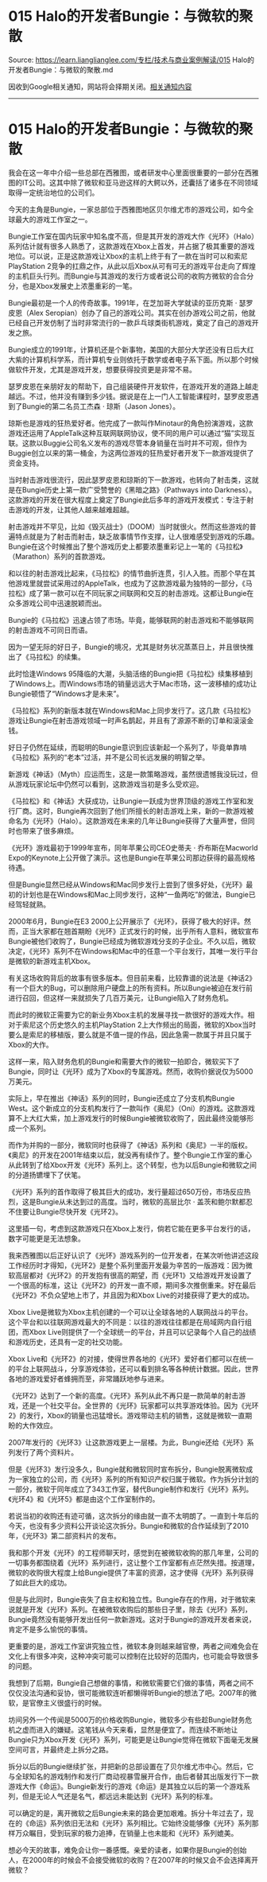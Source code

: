 # 015 Halo的开发者Bungie：与微软的聚散 

Source: https://learn.lianglianglee.com/专栏/技术与商业案例解读/015 Halo的开发者Bungie：与微软的聚散.md

因收到Google相关通知，网站将会择期关闭。[相关通知内容](https://lumendatabase.org/notices/44265620)

---

# 015 Halo的开发者Bungie：与微软的聚散

我会在这一年中介绍一些总部在西雅图，或者研发中心里面很重要的一部分在西雅图的IT公司。这其中除了微软和亚马逊这样的大鳄以外，还囊括了诸多在不同领域取得一定统治地位的公司们。

今天的主角是Bungie，一家总部位于西雅图地区贝尔维尤市的游戏公司，如今全球最大的游戏工作室之一。

Bungie工作室在国内玩家中知名度不高，但是其开发的游戏大作《光环》（Halo）系列估计就有很多人熟悉了，这款游戏在Xbox上首发，并占据了极其重要的游戏地位。可以说，正是这款游戏让Xbox的主机上终于有了一款在当时可以和索尼PlayStation 2竞争的扛鼎之作，从此以后Xbox从可有可无的游戏平台走向了辉煌的主机巨头行列。而Bungie与其游戏的发行方或者说公司的收购方微软的合合分分，也是Xbox发展史上浓墨重彩的一笔。

Bungie最初是一个人的传奇故事。1991年，在芝加哥大学就读的亚历克斯 · 瑟罗皮恩（Alex Seropian）创办了自己的游戏公司。其实在创办游戏公司之前，他就已经自己开发仿制了当时非常流行的一款乒乓球类街机游戏，奠定了自己的游戏开发之旅。

Bungie成立的1991年，计算机还是个新事物，美国的大部分大学还没有日后大红大紫的计算机科学系，而计算机专业则依托于数学或者电子系下面。所以那个时候做软件开发，尤其是游戏开发，想要获得投资更是非常不易。

瑟罗皮恩在亲朋好友的帮助下，自己组装硬件开发软件，在游戏开发的道路上越走越远。不过，他并没有赚到多少钱。据说是在上一门人工智能课程时，瑟罗皮恩遇到了Bungie的第二名员工杰森 · 琼斯（Jason Jones）。

琼斯也是游戏的狂热爱好者。他完成了一款叫作Minotaur的角色扮演游戏，这款游戏还运用了AppleTalk这种互联网联网协议，使不同的用户可以通过“猫”实现互联。这款以Buggie公司名义发布的游戏尽管本身销量在当时并不可观，但作为Buggie创立以来的第一桶金，为这两位游戏的狂热爱好者开发下一款游戏提供了资金支持。

当时射击游戏很流行，因此瑟罗皮恩和琼斯的下一款游戏，也转向了射击类，这就是在Bungie历史上第一款广受赞誉的《黑暗之路》（Pathways into Darkness）。这款游戏的开发在很大程度上奠定了Bungie此后多年的游戏开发模式：专注于射击游戏的开发，让其他人越来越难超越。

射击游戏并不罕见，比如《毁灭战士》（DOOM）当时就很火。然而这些游戏的普遍特点就是为了射击而射击，缺乏故事情节作支撑，让人很难感受到游戏的乐趣。Bungie在这个时候推出了整个游戏历史上都要浓墨重彩记上一笔的《马拉松》（Marathon）系列的首款游戏。

和以往的射击游戏比起来，《马拉松》的情节曲折连贯，引人入胜。而那个早在其他游戏里就尝试采用过的AppleTalk，也成为了这款游戏最为独特的一部分，《马拉松》成了第一款可以在不同玩家之间联网和交互的射击游戏。这都让Bungie在众多游戏公司中迅速脱颖而出。

Bungie的《马拉松》迅速占领了市场。毕竟，能够联网的射击游戏和不能够联网的射击游戏不可同日而语。

因为一望无际的好日子，Bungie的境况，尤其是财务状况蒸蒸日上，并且很快推出了《马拉松》的续集。

此时恰逢Windows 95降临的大潮，头脑活络的Bungie把《马拉松》续集移植到了Windows上。而Windows市场的销量远远大于Mac市场，这一波移植的成功让Bungie顿悟了“Windows才是未来”。

《马拉松》系列的新版本就在Windows和Mac上同步发行了。这几款《马拉松》游戏让Bungie在射击游戏领域一时声名鹊起，并且有了源源不断的订单和滚滚金钱。

好日子仍然在延续，而聪明的Bungie意识到应该新起一个系列了，毕竟单靠啃《马拉松》系列的“老本”过活，并不是公司长远发展的明智之举。

新游戏《神话》（Myth）应运而生，这是一款策略游戏，虽然很遗憾我没玩过，但从游戏玩家论坛中仍然可以看到，这款游戏当初是多么受欢迎。

《马拉松》和《神话》大获成功，让Bungie一跃成为世界顶级的游戏工作室和发行厂商。这时，Bungie再次回到了他们所擅长的射击游戏上来，新的一款游戏被命名为《光环》（Halo）。这款游戏在未来的几年让Bungie获得了大量声誉，但同时也带来了很多麻烦。

《光环》游戏最初于1999年宣布，同年苹果公司CEO史蒂夫 · 乔布斯在Macworld Expo的Keynote上公开做了演示。这也是Bungie在苹果公司那边获得的最高规格待遇。

但是Bungie显然已经从Windows和Mac同步发行上尝到了很多好处，《光环》最初的计划也是在Windows和Mac上同步发行，这种“一鱼两吃”的做法，Bungie已经驾轻就熟。

2000年6月，Bungie在E3 2000上公开展示了《光环》，获得了极大的好评。然而，正当大家都在翘首期盼《光环》正式发行的时候，出乎所有人意料，微软宣布Bungie被他们收购了，Bungie已经成为微软游戏分支的子企业。不久以后，微软决定，《光环》系列不在Windows和Mac中的任意一个平台发行，其唯一发行平台是微软的新游戏主机Xbox。

有关这场收购背后的故事有很多版本。但目前来看，比较靠谱的说法是《神话2》有一个巨大的Bug，可以删除用户硬盘上的所有资料。所以Bungie被迫在发行前进行召回，但这样一来就损失了几百万美元，让Bungie陷入了财务危机。

而此时的微软正需要为它的新业务Xbox主机的发展寻找一款很好的游戏大作。相对于索尼这个历史悠久的主机PlayStation 2上大作频出的局面，微软的Xbox当时要么是索尼的移植版，要么就是不值一提的作品，因此急需一款属于并且只属于Xbox的大作。

这样一来，陷入财务危机的Bungie和需要大作的微软一拍即合，微软买下了Bungie，同时让《光环》成为了Xbox的专属游戏。然而，收购价据说仅为5000万美元。

实际上，早在推出《神话》系列的同时，Bungie还成立了分支机构Bungie West。这个新成立的分支机构发行了一款叫作《奥尼》（Oni）的游戏。这款游戏算不上大红大紫，加上游戏发行的时候Bungie被微软收购了，因此最终没能够形成一个系列。

而作为并购的一部分，微软同时也获得了《神话》系列和《奥尼》一半的版权。《奥尼》的开发在2001年结束以后，就没再有续作了。整个Bungie工作室的重心从此转到了给Xbox开发《光环》系列上。这个转型，也为以后Bungie和微软之间的分道扬镳埋下了伏笔。

《光环》系列的首作取得了极其巨大的成功，发行量超过650万份，市场反应热烈，这是Bungie从未达到过的高度。当时，微软的高层比尔 · 盖茨和鲍尔默都忍不住要让Bungie尽快开发《光环2》。

这里插一句，考虑到这款游戏只在Xbox上发行，倘若它能在更多平台发行的话，数字可能更是无法想象。

我来西雅图以后正好认识了《光环》游戏系列的一位开发者，在某次听他讲述这段工作经历时才得知，《光环2》是整个系列里面开发最为辛苦的一版游戏：因为微软高层都对《光环2》的开发抱有很高的期望，而《光环1》又给游戏开发设置了一个很高的标准，这让《光环2》的开发一直不顺，期间多次推倒重来。好在最后《光环2》不负众望地上市了，并且因为和Xbox Live的对接获得了更大的成功。

Xbox Live是微软为Xbox主机创建的一个可以让全球各地的人联网战斗的平台。这个平台和以往联网游戏最大的不同是：以往的游戏往往都是在局域网内自行组团，而Xbox Live则提供了一个全球统一的平台，并且可以记录每个人自己的战绩和游戏历史，还具有一定的社交功能。

Xbox Live和《光环2》的对接，使得世界各地的《光环》爱好者们都可以在统一的平台上联网战斗，分享游戏体验，还可以看到排名等各种统计数据。因此，世界各地的游戏爱好者蜂拥而至，非常踊跃地参与进来。

《光环2》达到了一个新的高度。《光环》系列从此不再只是一款简单的射击游戏，还是一个社交平台。全世界的《光环》玩家都可以共享游戏体验。因为《光环2》的发行，Xbox的销量也迅猛增长。游戏带动主机的销售，这就是微软一直期盼的大作效应。

2007年发行的《光环3》让这款游戏更上一层楼。为此，Bungie还给《光环》系列发行了两个资料片。

但是《光环3》发行没多久，Bungie就和微软同时宣布拆分，Bungie脱离微软成为一家独立的公司，而《光环》系列的所有知识产权归属于微软。作为拆分计划的一部分，微软于同年成立了343工作室，替代Bungie制作和发行《光环》系列。《光环4》和《光环5》都是由这个工作室制作的。

若说当初的收购还有迹可循，这次拆分的缘由就一直不太明朗了。一直到十年后的今天，也没有多少资料公开谈论这次拆分。Bungie和微软的合作延续到了2010年，《光环3》第二部资料片的发布。

我和那个开发《光环》的工程师聊天时，感觉到在被微软收购的那几年里，公司的一切事务都围绕着《光环》系列进行，这让整个工作室都有点茫然失措。按道理，微软的收购很大程度上给Bungie提供了丰富的资源，这才使得《光环》系列获得了如此巨大的成功。

但是与此同时，Bungie丧失了自主权和独立性。Bungie存在的作用，对于微软来说就是开发《光环》系列。在被微软收购后的那些日子里，除去《光环》系列，Bungie竟然没有能够开发出任何一款新游戏。这对于Bungie的游戏开发者来说，肯定不是多么愉悦的事情。

更重要的是，游戏工作室讲究独立性，微软本身则越来越官僚，两者之间难免会在文化上有很多冲突，这种冲突可能可以控制在比较好的范围内，也可能会导致很多的问题。

我想到了后期，Bungie自己想做的事情，和微软需要它们做的事情，两者之间不仅仅没法沟通和妥协，很可能微软连听都懒得听Bungie的想法了吧。2007年的微软，是官僚主义很盛行的时候。

坊间另外一个传闻是5000万的价格收购Bungie，微软多少有些趁Bungie财务危机之虚而进入的嫌疑。这笔钱从今天来看，显然是便宜了。而连续不断地让Bungie只为Xbox开发《光环》系列，可能更是让Bungie觉得在微软下面毫无发展空间可言，并最终走上拆分之路。

拆分以后的Bungie继续扩张，并把新的总部设置在了贝尔维尤市中心。然后，它与全球知名的游戏制作和发行厂商动视暴雪展开合作，由后者替其出版发行下一款游戏大作《命运》。Bungie新发行的游戏《命运》是其独立以后的第一个游戏系列，但是无论人气还是名气，都远远未能达到《光环》系列的标准。

可以确定的是，离开微软之后Bungie未来的路会更加艰难。拆分十年过去了，现在的《命运》系列依旧无法和《光环》系列相比。它始终没能够像《光环》系列那样万众瞩目，受到玩家的极力追捧，在销量上也未能和《光环》系列媲美。

想必今天的故事，难免会让你一番感慨。亲爱的读者，如果你是Bungie的创始人，在2000年的时候会不会接受微软的收购？在2007年的时候又会不会选择离开微软？